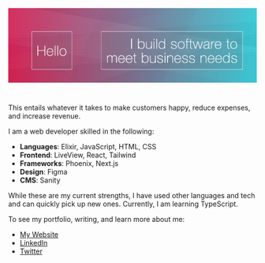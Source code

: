 <!--
**mvellandi/mvellandi** is a ✨ _special_ ✨ repository because its `README.md` (this file) appears on your GitHub profile.

Here are some ideas to get you started:

- 🔭 I’m currently working on ...
- 🌱 I’m currently learning ...
- 👯 I’m looking to collaborate on ...
- 🤔 I’m looking for help with ...
- 💬 Ask me about ...
- 📫 How to reach me: ...
- 😄 Pronouns: ...
- ⚡ Fun fact: ...
-->

<img src="readme-banner-v2.webp" width="850" />

# 
This entails whatever it takes to make customers happy, reduce expenses, and increase revenue.

I am a web developer skilled in the following:

- **Languages**: Elixir, JavaScript, HTML, CSS
- **Frontend**: LiveView, React, Tailwind
- **Frameworks**: Phoenix, Next.js
- **Design**: Figma
- **CMS**: Sanity

While these are my current strengths, I have used other languages and tech and can quickly pick up new ones.
Currently, I am learning TypeScript.

To see my portfolio, writing, and learn more about me:

- [My Website](http://www.vellandi.net)
- [LinkedIn](https://www.linkedin.com/in/mvellandi/)
- [Twitter](https://twitter.com/servusmario)